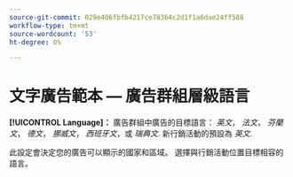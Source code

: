 ```yaml
---
source-git-commit: 029e406fbfb4217ce78364c2d1f1a6dae24ff588
workflow-type: tm+mt
source-wordcount: '53'
ht-degree: 0%

---
```

# 文字廣告範本 — 廣告群組層級語言

**[!UICONTROL Language]：** 廣告群組中廣告的目標語言： *英文*， *法文*， *芬蘭文*， *德文*， *挪威文*， *西班牙文*，或 *瑞典文*. 新行銷活動的預設為 *英文*.

此設定會決定您的廣告可以顯示的國家和區域。 選擇與行銷活動位置目標相容的語言。

